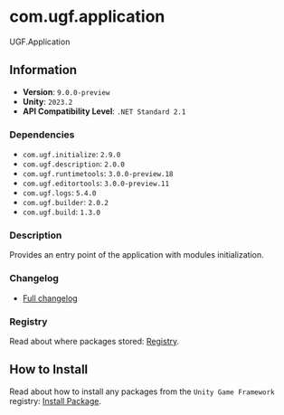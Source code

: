 # com.ugf.application

UGF.Application

## Information

- **Version**: `9.0.0-preview`
- **Unity**: `2023.2`
- **API Compatibility Level**: `.NET Standard 2.1`

### Dependencies

- `com.ugf.initialize`: `2.9.0`
- `com.ugf.description`: `2.0.0`
- `com.ugf.runtimetools`: `3.0.0-preview.18`
- `com.ugf.editortools`: `3.0.0-preview.11`
- `com.ugf.logs`: `5.4.0`
- `com.ugf.builder`: `2.0.2`
- `com.ugf.build`: `1.3.0`


### Description

Provides an entry point of the application with modules initialization.

### Changelog

- [Full changelog](changelog.md)

### Registry

Read about where packages stored: [Registry](https://github.com/unity-game-framework/organization/blob/main/docs/registry.md).

## How to Install

Read about how to install any packages from the `Unity Game Framework` registry: [Install Package](https://github.com/unity-game-framework/organization/blob/main/docs/install-packages.md).
